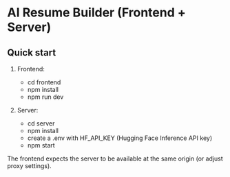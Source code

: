 # AI Resume Builder (Frontend + Server)

## Quick start

1. Frontend:
   - cd frontend
   - npm install
   - npm run dev

2. Server:
   - cd server
   - npm install
   - create a .env with HF_API_KEY (Hugging Face Inference API key)
   - npm start

The frontend expects the server to be available at the same origin (or adjust proxy settings).
